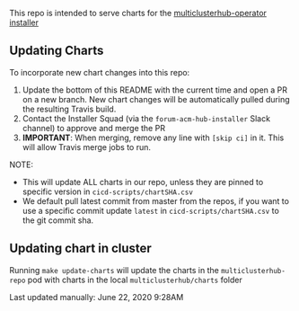 This repo is intended to serve charts for the [multiclusterhub-operator installer](https://github.com/open-cluster-management/multicloudhub-operator)

## Updating Charts

To incorporate new chart changes into this repo:
1. Update the bottom of this README with the current time and open a PR on a new branch. New chart changes will be automatically pulled during the resulting Travis build.
2. Contact the Installer Squad (via the `forum-acm-hub-installer` Slack channel) to approve and merge the PR
3. **IMPORTANT**: When merging, remove any line with `[skip ci]` in it. This will allow Travis merge jobs to run.

NOTE:
- This will update ALL charts in our repo, unless they are pinned to specific version in `cicd-scripts/chartSHA.csv`
- We default pull latest commit from master from the repos, if you want to use a specific commit update `latest` in `cicd-scripts/chartSHA.csv` to the git commit sha. 

## Updating chart in cluster
Running `make update-charts` will update the charts in the `multiclusterhub-repo` pod with charts in the local `multiclusterhub/charts` folder

Last updated manually: June 22, 2020 9:28AM
